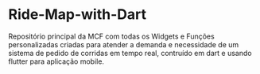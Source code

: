 # Ride-Map-with-Dart
Repositório principal da MCF com todas os Widgets e Funções personalizadas criadas para atender a demanda e necessidade de um sistema de pedido de corridas em tempo real, contruído em dart e usando flutter para aplicação mobile.
